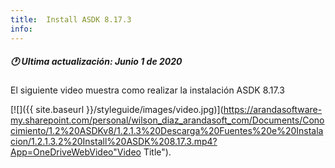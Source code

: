 ```yaml
---
title:  Install ASDK 8.17.3
info:
---
```


##### 🕐 Ultima actualización: Junio 1 de 2020


El siguiente video muestra como realizar la instalación ASDK 8.17.3


[![]({{ site.baseurl }}/styleguide/images/video.jpg)](https://arandasoftware-my.sharepoint.com/personal/wilson_diaz_arandasoft_com/Documents/Conocimiento/1.2%20ASDKv8/1.2.1.3%20Descarga%20Fuentes%20e%20Instalacion/1.2.1.3.2%20Install%20ASDK%208.17.3.mp4?App=OneDriveWebVideo"Video Title").
